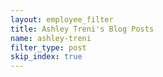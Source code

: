 ```yaml
---
layout: employee_filter
title: Ashley Treni's Blog Posts
name: ashley-treni
filter_type: post
skip_index: true
---
```

